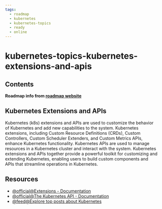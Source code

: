 ```yaml
---
tags:
  - roadmap
  - kubernetes
  - kubernetes-topics
  - ready
  - online
---
```


# kubernetes-topics-kubernetes-extensions-and-apis

## Contents

__Roadmap info from [roadmap website](https://roadmap.sh/kubernetes/kubernetes-advanced-topics/kubernetes-extensions-and-apis)__

## Kubernetes Extensions and APIs

Kubernetes (k8s) extensions and APIs are used to customize the behavior of Kubernetes and add new capabilities to the system. Kubernetes extensions, including Custom Resource Definitions (CRDs), Custom Controllers, Custom Scheduler Extenders, and Custom Metrics APIs, enhance Kubernetes functionality. Kubernetes APIs are used to manage resources in a Kubernetes cluster and interact with the system. Kubernetes extensions and APIs together provide a powerful toolkit for customizing and extending Kubernetes, enabling users to build custom components and APIs that streamline operations in Kubernetes.

## Resources

* [@official@Extensions - Documentation](https://kubernetes.io/docs/concepts/extend-kubernetes/#extensions)
* [@official@The Kubernetes API - Documentation](https://kubernetes.io/docs/concepts/overview/kubernetes-api/)
* [@feed@Explore top posts about Kubernetes](https://app.daily.dev/tags/kubernetes?ref=roadmapsh)
